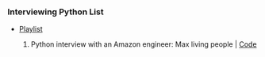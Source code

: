 ###  Interviewing Python List

- [Playlist](https://www.youtube.com/playlist?list=PLm6XThSMgu_FURYLAM0_GegVppYzvgDTx)


	1. Python interview with an Amazon engineer: Max living people | [Code](./01_MaxlivingPeople.py)

